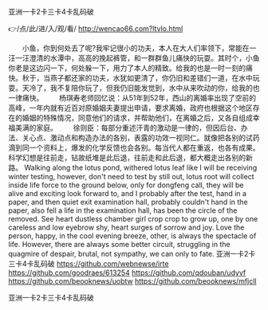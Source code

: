 
亚洲一卡2卡三卡4卡乱码破




👉/点/此/进/入/观/看/ http://wencao66.com?ltvlo.html




　　小鱼，你到何处去了呢?我牢记很小的功夫，本人在大人们率领下，常能在一汪一汪澄清的水潭中，高高的挽起裤管，和一群群鱼儿痛快的玩耍。其时个，小鱼你老是这边闪一下，何处躲一下，用力了本人的精致。给我的也是一时一刻的痛快。秋于，当燕子都还家的功夫，水犹如更清了，你仍旧和差错们一道，在水中玩耍。天冷了，我不复陪你玩了，但我仍旧能发觉到，水中从来吹动的你，给我的也一律痛快。
　　杨琪寿老师回忆说：从51年到52年，西山的离婚率出现了空前的高峰，一年内就有近百对原婚姻夫妻提出申请，要求离婚，政府也根据这个地区存在的婚姻的特殊情况，同意他们的请求，并帮助他们，在离婚之后，又各自组成幸福美满的家庭。
　　徐则臣：每部分重述汗青的激动是一律的，但因后台、办法、关心点、激动点和构造办法的各别，表露的功效一视同仁。就像把各别的试药滴到同一个资料上，爆发的化学反馈也会各别。每当代人都在重返，也各有成果。科学幻想是往前走，钻故纸堆是此后退，往前走和此后退，都大概走出各别的新路。
Walking along the lotus pond, withered lotus leaf like I will be receiving winter testing, however, don't need to test by still out, lotus root will collect inside life force to the ground below, only for dongfeng call, they will be alive and exciting look forward to, and I probably after the test, hand in a paper, and then quiet exit examination hall, probably couldn't hand in the paper, also fell a life in the examination hall, has been the circle of the removed.
See heart dustless chamber girl crop crop to grow up, one by one careless and low eyebrow shy, heart surges of sorrow and joy.
Love the person, happy, in the cool evening breeze, other, is always the spectacle of life.
However, there are always some better circuit, struggling in the quagmire of despair, brutal, not sympathy, we can only to fate.
亚洲一卡2卡三卡4卡乱码破 https://github.com/webnewse/irte
https://github.com/goodraes/613254
https://github.com/qdouban/udyvf
https://github.com/beooknews/uobtw
https://github.com/beooknews/mfjcll





亚洲一卡2卡三卡4卡乱码破
